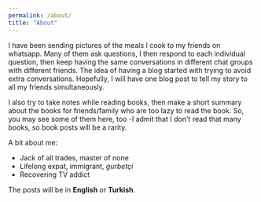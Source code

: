 ```yaml
---
permalink: /about/
title: "About"
---
```


I have been sending pictures of the meals I cook to my friends on whatsapp. Many of them ask questions, I then respond to each individual question, then keep having the same conversations in different chat groups with different friends. The idea of having a blog started with trying to avoid extra conversations. Hopefully, I will have one blog post to tell my story to all my friends simultaneously. 

I also try to take notes while reading books, then make a short summary about the books for friends/family who are too lazy to read the book. So, you may see some of them here, too -I admit that I don't read that many books, so book posts will be a rarity. 

A bit about me:
* Jack of all trades, master of none
* Lifelong expat, immigrant, *gurbetçi*
* Recovering TV addict 


The posts will be in **English** or **Turkish**. 